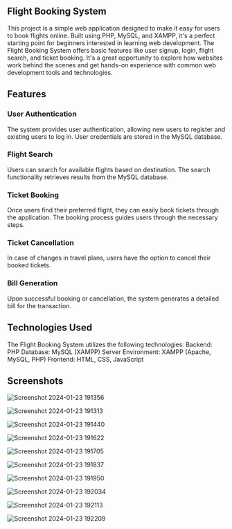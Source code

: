## Flight Booking System
This project is a simple web application designed to make it easy for users to book flights online. 
Built using PHP, MySQL, and XAMPP, it's a perfect starting point for beginners interested in learning web development.
The Flight Booking System offers basic features like user signup, login, flight search, and ticket booking. It's a great opportunity to explore how websites work behind the scenes and get hands-on experience with common web development tools and technologies.


## Features
### User Authentication
The system provides user authentication, allowing new users to register and existing users to log in. User credentials are stored in the MySQL database.

### Flight Search
Users can search for available flights based on  destination. The search functionality retrieves results from the MySQL database.

### Ticket Booking
Once users find their preferred flight, they can easily book tickets through the application. The booking process guides users through the necessary steps.

### Ticket Cancellation
In case of changes in travel plans, users have the option to cancel their booked tickets.

### Bill Generation
Upon successful booking or cancellation, the system generates a detailed bill for the transaction. 

## Technologies Used
The Flight Booking System utilizes the following technologies:
Backend: PHP
Database: MySQL (XAMPP)
Server Environment: XAMPP (Apache, MySQL, PHP)
Frontend: HTML, CSS, JavaScript

## Screenshots

![Screenshot 2024-01-23 191356](https://github.com/Quisha16/Flight-booking/assets/90545228/ac578e96-7501-49c7-b897-e0877cf74be3)  

![Screenshot 2024-01-23 191313](https://github.com/Quisha16/Flight-booking/assets/90545228/900ada46-ad19-443a-a7da-439ee8952242)

![Screenshot 2024-01-23 191440](https://github.com/Quisha16/Flight-booking/assets/90545228/1c23e0a2-378a-4e62-a6db-0f6dfd229f50)

![Screenshot 2024-01-23 191622](https://github.com/Quisha16/Flight-booking/assets/90545228/4f01c5b8-f234-40f8-b4ce-da9e5b33df3f)

![Screenshot 2024-01-23 191705](https://github.com/Quisha16/Flight-booking/assets/90545228/2ff4928d-68fd-4827-94cc-566ef11a4f00)

![Screenshot 2024-01-23 191837](https://github.com/Quisha16/Flight-booking/assets/90545228/44d5c8b8-9a43-46aa-841c-240f743c03e0)

![Screenshot 2024-01-23 191950](https://github.com/Quisha16/Flight-booking/assets/90545228/45e663f6-cf63-4409-87f4-b89595925324)

![Screenshot 2024-01-23 192034](https://github.com/Quisha16/Flight-booking/assets/90545228/3686fe9e-ec65-4ce0-a25f-349067e4dbf6)

![Screenshot 2024-01-23 192113](https://github.com/Quisha16/Flight-booking/assets/90545228/c2658dc4-6c9a-4a46-a37b-dfbd73f051c6)

![Screenshot 2024-01-23 192209](https://github.com/Quisha16/Flight-booking/assets/90545228/6addd554-5e4b-4aec-9313-0b803f1f56bc)







